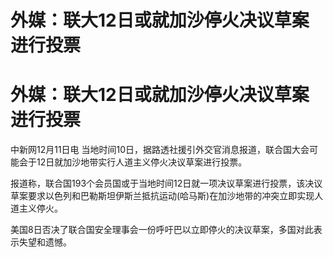# 外媒：联大12日或就加沙停火决议草案进行投票

# 外媒：联大12日或就加沙停火决议草案进行投票

中新网12月11日电 当地时间10日，据路透社援引外交官消息报道，联合国大会可能会于12日就加沙地带实行人道主义停火决议草案进行投票。

报道称，联合国193个会员国或于当地时间12日就一项决议草案进行投票，该决议草案要求以色列和巴勒斯坦伊斯兰抵抗运动(哈马斯)在加沙地带的冲突立即实现人道主义停火。

美国8日否决了联合国安全理事会一份呼吁巴以立即停火的决议草案，多国对此表示失望和遗憾。

